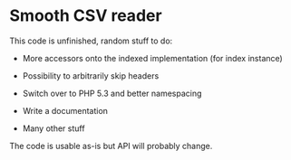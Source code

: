 Smooth CSV reader
=================

This code is unfinished, random stuff to do:

 * More accessors onto the indexed implementation (for index instance)

 * Possibility to arbitrarily skip headers

 * Switch over to PHP 5.3 and better namespacing

 * Write a documentation

 * Many other stuff

The code is usable as-is but API will probably change.

